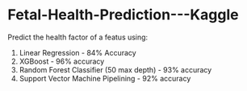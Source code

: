 # Fetal-Health-Prediction---Kaggle
Predict the health factor of a featus using:

  1. Linear Regression - 84% Accuracy
  2. XGBoost - 96% accuracy
  3. Random Forest Classifier (50 max depth) - 93% accuracy
  4. Support Vector Machine Pipelining - 92% accuracy
